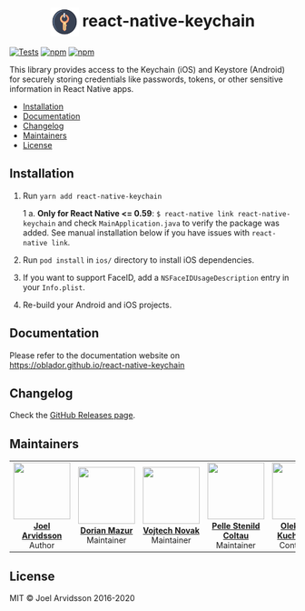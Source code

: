 <h1 align="center"><img
    src="website/static/img/logo.png"
    align="center" width="50" height="50" alt=""
  /> react-native-keychain</h1>

[![Tests](https://github.com/oblador/react-native-keychain/actions/workflows/e2e_tests.yaml/badge.svg)](https://github.com/oblador/react-native-keychain/actions/workflows/e2e_tests.yaml) [![npm](https://img.shields.io/npm/v/react-native-keychain.svg)](https://npmjs.com/package/react-native-keychain) [![npm](https://img.shields.io/npm/dm/react-native-keychain.svg)](https://npmjs.com/package/react-native-keychain)

This library provides access to the Keychain (iOS) and Keystore (Android) for securely storing credentials like passwords, tokens, or other sensitive information in React Native apps.

- [Installation](#installation)
- [Documentation](#documentation)
- [Changelog](#changelog)
- [Maintainers](#maintainers)
- [License](#license)

## Installation

1. Run `yarn add react-native-keychain`

   1 a. **Only for React Native <= 0.59**: `$ react-native link react-native-keychain` and check `MainApplication.java` to verify the package was added. See manual installation below if you have issues with `react-native link`.

2. Run `pod install` in `ios/` directory to install iOS dependencies.
3. If you want to support FaceID, add a `NSFaceIDUsageDescription` entry in your `Info.plist`.
4. Re-build your Android and iOS projects.

## Documentation

Please refer to the documentation website on https://oblador.github.io/react-native-keychain

## Changelog

Check the [GitHub Releases page](https://github.com/oblador/react-native-keychain/releases).

## Maintainers

<table>
  <tbody>
    <tr>
      <td align="center">
        <a href="https://github.com/oblador">
          <img width="100" height="100" src="https://github.com/oblador.png?v=3&s=150">
          <br />
          <strong>Joel Arvidsson</strong>
        </a>
        <br />
        Author
      </td>
      <td align="center">
        <a href="https://github.com/DorianMazur">
          <img width="100" height="100" src="https://github.com/DorianMazur.png?v=3&s=150">
          <br />
          <strong>Dorian Mazur</strong>
        </a>
        <br />
        Maintainer
      </td>
      <td align="center">
        <a href="https://github.com/vonovak">
          <img width="100" height="100" src="https://github.com/vonovak.png?v=3&s=150">
          <br />
          <strong>Vojtech Novak</strong>
        </a>
        <br />
        Maintainer
      </td>
      <td align="center">
        <a href="https://github.com/pcoltau">
          <img width="100" height="100" src="https://github.com/pcoltau.png?v=3&s=150">
          <br />
          <strong>Pelle Stenild Coltau</strong>
        </a>
        <br />
        Maintainer
      </td>
      <td align="center">
        <a href="https://github.com/OleksandrKucherenko">
          <img width="100" height="100" src="https://github.com/OleksandrKucherenko.png?v=3&s=150">
          <br />
          <strong>Oleksandr Kucherenko</strong>
        </a>
        <br />
        Contributor
      </td>
    </tr>
  <tbody>
</table>

## License

MIT © Joel Arvidsson 2016-2020
